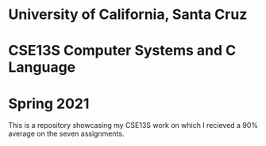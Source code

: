 # University of California, Santa Cruz
# CSE13S Computer Systems and C Language
# Spring 2021

This is a repository showcasing my CSE13S work on which I recieved a 90% average on the seven assignments.
